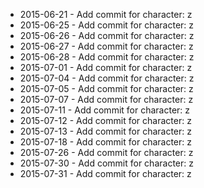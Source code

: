 - 2015-06-21 - Add commit for character: z
- 2015-06-25 - Add commit for character: z
- 2015-06-26 - Add commit for character: z
- 2015-06-27 - Add commit for character: z
- 2015-06-28 - Add commit for character: z
- 2015-07-01 - Add commit for character: z
- 2015-07-04 - Add commit for character: z
- 2015-07-05 - Add commit for character: z
- 2015-07-07 - Add commit for character: z
- 2015-07-11 - Add commit for character: z
- 2015-07-12 - Add commit for character: z
- 2015-07-13 - Add commit for character: z
- 2015-07-18 - Add commit for character: z
- 2015-07-26 - Add commit for character: z
- 2015-07-30 - Add commit for character: z
- 2015-07-31 - Add commit for character: z

